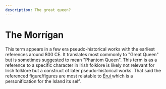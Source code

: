 ```yaml
---
description: The great queen?
---
```


# The Morrígan

This term appears in a few era pseudo-historical works with the earliest references around 800 CE. It translates most commonly to "Great Queen" but is sometimes suggested to mean "Phantom Queen". This term is as a reference to a specific character in Irish folklore is likely not relevant for Irish folklore but a construct of later pseudo-historical works. That said the referenced figure/figures are most relatable to [Érui ](../folklore/characters/erui/)which is a personification for the Island its self.
